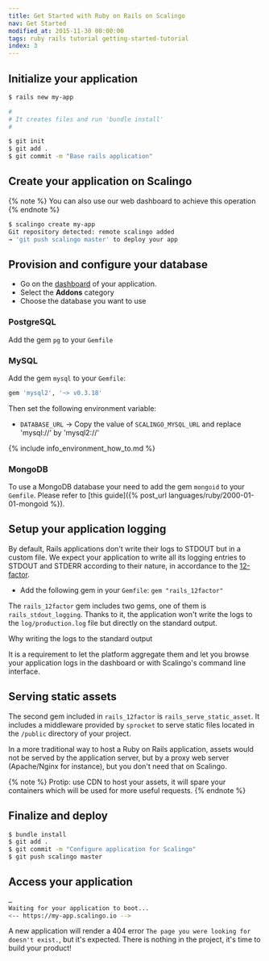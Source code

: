 ```yaml
---
title: Get Started with Ruby on Rails on Scalingo
nav: Get Started
modified_at: 2015-11-30 00:00:00
tags: ruby rails tutorial getting-started-tutorial
index: 3
---
```


## Initialize your application

```bash
$ rails new my-app

#
# It creates files and run 'bundle install'
#

$ git init
$ git add .
$ git commit -m "Base rails application"
```

## Create your application on Scalingo

{% note %}
You can also use our web dashboard to achieve this operation
{% endnote %}

```bash
$ scalingo create my-app
Git repository detected: remote scalingo added
→ 'git push scalingo master' to deploy your app
```

## Provision and configure your database

* Go on the [dashboard](https://my.scalingo.com/apps) of your application.
* Select the __Addons__ category
* Choose the database you want to use

### PostgreSQL

Add the gem `pg` to your `Gemfile`

### MySQL

Add the gem `mysql` to your `Gemfile`:

```ruby
gem 'mysql2', '~> v0.3.18'
```

Then set the following environment variable:

* `DATABASE_URL`
  → Copy the value of `SCALINGO_MYSQL_URL` and replace 'mysql://' by 'mysql2://'

{% include info_environment_how_to.md %}

### MongoDB

To use a MongoDB database your need to add the gem `mongoid` to your `Gemfile`.
Please refer to [this guide]({% post_url
languages/ruby/2000-01-01-mongoid %}).

## Setup your application logging

By default, Rails applications don't write their logs to STDOUT but in a custom
file. We expect your application to write all its logging entries to STDOUT
and STDERR according to their nature, in accordance to the
[12-factor](http://12factor.net).

* Add the following gem in your `Gemfile`: `gem "rails_12factor"`

The `rails_12factor` gem includes two gems, one of them is
`rails_stdout_logging`. Thanks to it, the application won't write the logs to
the `log/production.log` file but directly on the standard output.

Why writing the logs to the standard output

It is a requirement to let the platform aggregate them and let you browse your
application logs in the dashboard or with Scalingo's command line interface.

## Serving static assets

The second gem included in `rails_12factor` is `rails_serve_static_asset`. It
includes a middleware provided by `sprocket` to serve static files located in
the `/public` directory of your project.

In a more traditional way to host a Ruby on Rails application, assets would not
be served by the application server, but by a proxy web server (Apache/Nginx
for instance), but you don't need that on Scalingo.

{% note %}
  Protip: use CDN to host your assets, it will spare your containers which will be used for more useful requests.
{% endnote %}

## Finalize and deploy

```bash
$ bundle install
$ git add .
$ git commit -m "Configure application for Scalingo"
$ git push scalingo master
```

## Access your application

```bash
…
Waiting for your application to boot...
<-- https://my-app.scalingo.io -->
```

A new application will render a 404 error `The page you were looking for doesn't exist.`,
but it's expected. There is nothing in the project, it's time to build your product!
